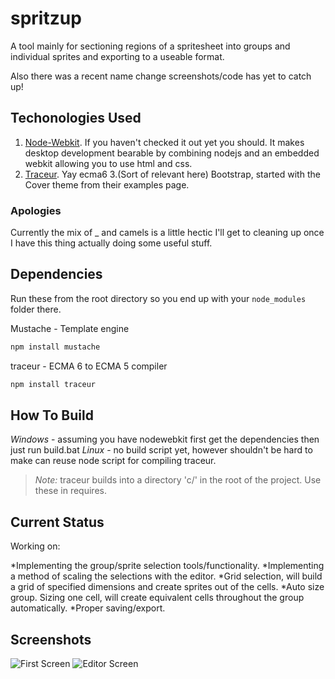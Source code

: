 spritzup
========

A tool mainly for sectioning regions of a spritesheet into groups and individual sprites and exporting to a useable format.

Also there was a recent name change screenshots/code has yet to catch up!

Techonologies Used
------------------
1. [Node-Webkit](https://github.com/rogerwang/node-webkit). If you haven't checked it out yet you should. It makes desktop development bearable by combining nodejs and an embedded webkit allowing you to use html and css.
2. [Traceur](https://github.com/google/traceur-compiler). Yay ecma6
3.(Sort of relevant here) Bootstrap, started with the Cover theme from their examples page.

### Apologies
Currently the mix of _ and camels is a little hectic I'll get to cleaning up once I have this thing actually doing some useful stuff.

Dependencies
------------
Run these from the root directory so you end up with your `node_modules` folder there.

Mustache - Template engine
```bash
npm install mustache
```

traceur - ECMA 6 to ECMA 5 compiler
```bash
npm install traceur
```

How To Build
------------

*Windows* - assuming you have nodewebkit first get the dependencies then just run build.bat
*Linux* - no build script yet, however shouldn't be hard to make can reuse node script for compiling traceur.

>*Note:* traceur builds into a directory 'c/' in the root of the project. Use these in requires. 

Current Status
--------------

Working on:

*Implementing the group/sprite selection tools/functionality.
*Implementing a method of scaling the selections with the editor.
*Grid selection, will build a grid of specified dimensions and create sprites out of the cells.
*Auto size group. Sizing one cell, will create equivalent cells throughout the group automatically.
*Proper saving/export.


Screenshots
-----------
![First Screen](https://github.com/dennmat/spritzup/raw/master/screenshots/main-5-19-2014.png "Main Screen")
![Editor Screen](https://github.com/dennmat/spritzup/raw/master/screenshots/editor-5-19-2014.png "Editor Screen")
